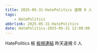 ```yaml
---
title: 2025-05-31-HatePolitics 違規 0 人
tags:
    - HatePolitics
abbrlink: 2025-05-31-HatePolitics
date: HatePolitics-2025-05-31 12:00:00
---
```

HatePolitics 板 [板規連結](https://www.ptt.cc/bbs/HatePolitics/M.1617115262.A.D60.html)
昨天違規 0 人
